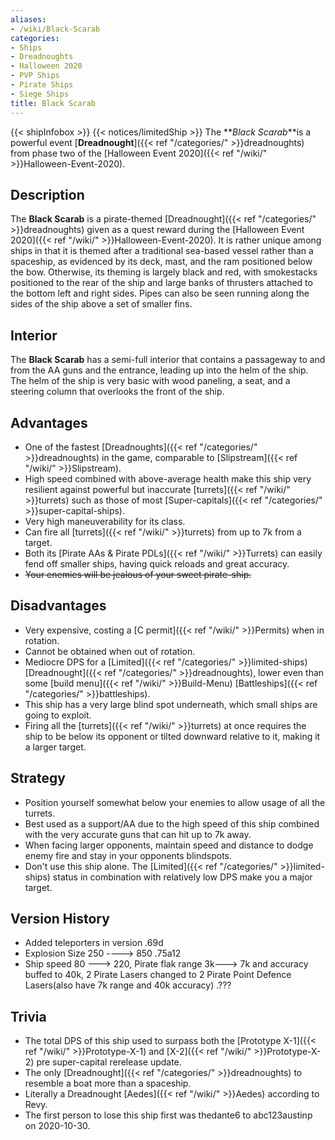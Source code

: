 ```yaml
---
aliases:
- /wiki/Black-Scarab
categories:
- Ships
- Dreadnoughts
- Halloween 2020
- PVP Ships
- Pirate Ships
- Siege Ships
title: Black Scarab
---
```


{{< shipInfobox >}} {{< notices/limitedShip >}} The **_Black Scarab_**is a powerful event [**Dreadnought**]({{< ref "/categories/" >}}dreadnoughts) from phase two of the [Halloween Event 2020]({{< ref "/wiki/" >}}Halloween-Event-2020). 

## Description

The **Black Scarab** is a pirate-themed [Dreadnought]({{< ref "/categories/" >}}dreadnoughts) given as a quest reward during the [Halloween Event 2020]({{< ref "/wiki/" >}}Halloween-Event-2020). It is rather unique among ships in that it is themed after a traditional sea-based vessel rather than a spaceship, as evidenced by its deck, mast, and the ram positioned below the bow. Otherwise, its theming is largely black and red, with smokestacks positioned to the rear of the ship and large banks of thrusters attached to the bottom left and right sides. Pipes can also be seen running along the sides of the ship above a set of smaller fins.

## Interior

The **Black Scarab** has a semi-full interior that contains a passageway to and from the AA guns and the entrance, leading up into the helm of the ship. The helm of the ship is very basic with wood paneling, a seat, and a steering column that overlooks the front of the ship.

## Advantages

- One of the fastest [Dreadnoughts]({{< ref "/categories/" >}}dreadnoughts) in the game, comparable to [Slipstream]({{< ref "/wiki/" >}}Slipstream).
- High speed combined with above-average health make this ship very resilient against powerful but inaccurate [turrets]({{< ref "/wiki/" >}}turrets) such as those of most [Super-capitals]({{< ref "/categories/" >}}super-capital-ships).
- Very high maneuverability for its class.
- Can fire all [turrets]({{< ref "/wiki/" >}}turrets) from up to 7k from a target.
- Both its [Pirate AAs & Pirate PDLs]({{< ref "/wiki/" >}}Turrets) can easily fend off smaller ships, having quick reloads and great accuracy.
- <s>Your enemies will be jealous of your sweet pirate-ship.</s>

## Disadvantages

- Very expensive, costing a [C permit]({{< ref "/wiki/" >}}Permits) when in rotation.
- Cannot be obtained when out of rotation.
- Mediocre DPS for a [Limited]({{< ref "/categories/" >}}limited-ships) [Dreadnought]({{< ref "/categories/" >}}dreadnoughts), lower even than some [build menu]({{< ref "/wiki/" >}}Build-Menu) [Battleships]({{< ref "/categories/" >}}battleships).
- This ship has a very large blind spot underneath, which small ships are going to exploit.
- Firing all the [turrets]({{< ref "/wiki/" >}}turrets) at once requires the ship to be below its opponent or tilted downward relative to it, making it a larger target.

## Strategy

- Position yourself somewhat below your enemies to allow usage of all the turrets.
- Best used as a support/AA due to the high speed of this ship combined with the very accurate guns that can hit up to 7k away.
- When facing larger opponents, maintain speed and distance to dodge enemy fire and stay in your opponents blindspots.
- Don't use this ship alone. The [Limited]({{< ref "/categories/" >}}limited-ships) status in combination with relatively low DPS make you a major target.

## Version History 

- Added teleporters in version .69d
- Explosion Size 250 ----> 850 .75a12
- Ship speed 80 ---> 220, Pirate flak range 3k---> 7k and accuracy buffed to 40k, 2 Pirate Lasers changed to 2 Pirate Point Defence Lasers(also have 7k range and 40k accuracy) .???

## Trivia

- The total DPS of this ship used to surpass both the [Prototype X-1]({{< ref "/wiki/" >}}Prototype-X-1) and [X-2]({{< ref "/wiki/" >}}Prototype-X-2) pre super-capital rerelease update.
- The only [Dreadnought]({{< ref "/categories/" >}}dreadnoughts) to resemble a boat more than a spaceship.
- Literally a Dreadnought [Aedes]({{< ref "/wiki/" >}}Aedes) according to Revy.
- The first person to lose this ship first was thedante6 to abc123austinp on 2020-10-30.